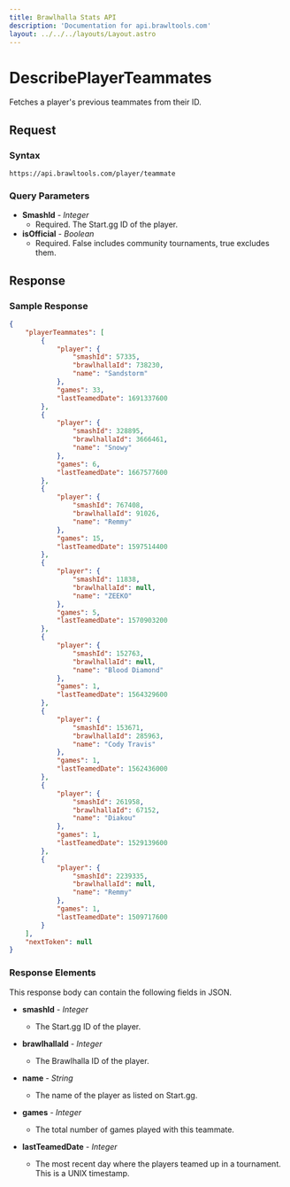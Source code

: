 ```yaml
---
title: Brawlhalla Stats API
description: 'Documentation for api.brawltools.com'
layout: ../../../layouts/Layout.astro
---
```


# DescribePlayerTeammates

Fetches a player's previous teammates from their ID.

## Request

### Syntax

```https://api.brawltools.com/player/teammate```

### Query Parameters

- **SmashId** - *Integer*
    - Required. The Start.gg ID of the player.
- **isOfficial** - *Boolean*
    - Required. False includes community tournaments, true excludes them.

## Response

### Sample Response

```json
{
    "playerTeammates": [
        {
            "player": {
                "smashId": 57335,
                "brawlhallaId": 738230,
                "name": "Sandstorm"
            },
            "games": 33,
            "lastTeamedDate": 1691337600
        },
        {
            "player": {
                "smashId": 328895,
                "brawlhallaId": 3666461,
                "name": "Snowy"
            },
            "games": 6,
            "lastTeamedDate": 1667577600
        },
        {
            "player": {
                "smashId": 767408,
                "brawlhallaId": 91026,
                "name": "Remmy"
            },
            "games": 15,
            "lastTeamedDate": 1597514400
        },
        {
            "player": {
                "smashId": 11838,
                "brawlhallaId": null,
                "name": "ZEEKO"
            },
            "games": 5,
            "lastTeamedDate": 1570903200
        },
        {
            "player": {
                "smashId": 152763,
                "brawlhallaId": null,
                "name": "Blood Diamond"
            },
            "games": 1,
            "lastTeamedDate": 1564329600
        },
        {
            "player": {
                "smashId": 153671,
                "brawlhallaId": 285963,
                "name": "Cody Travis"
            },
            "games": 1,
            "lastTeamedDate": 1562436000
        },
        {
            "player": {
                "smashId": 261958,
                "brawlhallaId": 67152,
                "name": "Diakou"
            },
            "games": 1,
            "lastTeamedDate": 1529139600
        },
        {
            "player": {
                "smashId": 2239335,
                "brawlhallaId": null,
                "name": "Remmy"
            },
            "games": 1,
            "lastTeamedDate": 1509717600
        }
    ],
    "nextToken": null
}
```

### Response Elements

This response body can contain the following fields in JSON.

- **smashId** - *Integer*
	- The Start.gg ID of the player.

- **brawlhallaId** - *Integer*
	- The Brawlhalla ID of the player.

- **name** - *String*
	- The name of the player as listed on Start.gg.

- **games** - *Integer*
    - The total number of games played with this teammate.

- **lastTeamedDate** - *Integer*
    - The most recent day where the players teamed up in a tournament. This is a UNIX timestamp.
